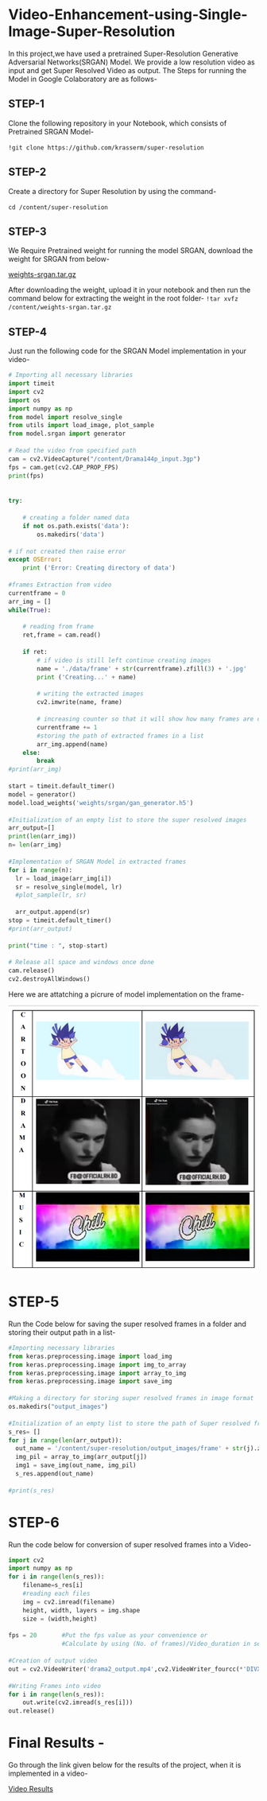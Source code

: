 # Video-Enhancement-using-Single-Image-Super-Resolution

In this project,we have used a pretrained Super-Resolution Generative Adversarial Networks(SRGAN) Model. We provide a low resolution video as input and get Super Resolved Video as output. The Steps for running the Model in Google Colaboratory are as follows-

## STEP-1
Clone the following repository in your Notebook, which consists of Pretrained SRGAN Model-

``` !git clone https://github.com/krasserm/super-resolution ```

## STEP-2
Create a directory for Super Resolution by using the command-

```cd /content/super-resolution```

## STEP-3
We Require Pretrained weight for running the model SRGAN, download the weight for SRGAN from below-

[weights-srgan.tar.gz](https://drive.google.com/file/d/1ZKpQvtxLKKq2fM1gKtl085pgHSgSQSBw/view?usp=sharing)

After downloading the weight, upload it in your notebook and then run the command below for extracting the weight in the root folder-
```!tar xvfz /content/weights-srgan.tar.gz```


## STEP-4
Just run the following code for the SRGAN Model implementation in your video-

```python
# Importing all necessary libraries 
import timeit
import cv2 
import os
import numpy as np
from model import resolve_single
from utils import load_image, plot_sample
from model.srgan import generator

# Read the video from specified path 
cam = cv2.VideoCapture("/content/Drama144p_input.3gp") 
fps = cam.get(cv2.CAP_PROP_FPS)
print(fps)


try:
      
    # creating a folder named data 
    if not os.path.exists('data'): 
        os.makedirs('data') 
  
# if not created then raise error 
except OSError:
    print ('Error: Creating directory of data') 
  
#frames Extraction from video 
currentframe = 0
arr_img = []
while(True): 
      
    # reading from frame 
    ret,frame = cam.read() 
  
    if ret: 
        # if video is still left continue creating images 
        name = './data/frame' + str(currentframe).zfill(3) + '.jpg'
        print ('Creating...' + name) 
  
        # writing the extracted images 
        cv2.imwrite(name, frame) 
  
        # increasing counter so that it will show how many frames are created 
        currentframe += 1
        #storing the path of extracted frames in a list
        arr_img.append(name)
    else: 
        break
#print(arr_img)

start = timeit.default_timer()
model = generator()
model.load_weights('weights/srgan/gan_generator.h5')

#Initialization of an empty list to store the super resolved images
arr_output=[]
print(len(arr_img))
n= len(arr_img)

#Implementation of SRGAN Model in extracted frames
for i in range(n):
  lr = load_image(arr_img[i])
  sr = resolve_single(model, lr)
  #plot_sample(lr, sr)
  
  arr_output.append(sr)
stop = timeit.default_timer()
#print(arr_output)

print("time : ", stop-start)

# Release all space and windows once done 
cam.release() 
cv2.destroyAllWindows()
```

Here we are attatching a picrure of model implementation on the frame-

![Results](Results/Results.png)

# STEP-5
Run the Code below for saving the super resolved frames in a folder and storing their output path in a list-

```python
#Importing necessary libraries
from keras.preprocessing.image import load_img
from keras.preprocessing.image import img_to_array
from keras.preprocessing.image import array_to_img
from keras.preprocessing.image import save_img

#Making a directory for storing super resolved frames in image format
os.makedirs("output_images")

#Initialization of an empty list to store the path of Super resolved frames
s_res= []
for j in range(len(arr_output)):
  out_name = '/content/super-resolution/output_images/frame' + str(j).zfill(3) + '.jpg'
  img_pil = array_to_img(arr_output[j])
  img1 = save_img(out_name, img_pil)
  s_res.append(out_name)
  
#print(s_res)
```

# STEP-6
Run the code below for conversion of super resolved frames into a Video-

```python
import cv2
import numpy as np
for i in range(len(s_res)):
    filename=s_res[i]
    #reading each files
    img = cv2.imread(filename)
    height, width, layers = img.shape
    size = (width,height)

fps = 20       #Put the fps value as your convenience or 
               #Calculate by using (No. of frames)/Video_duration in seconds  

#Creation of output video               
out = cv2.VideoWriter('drama2_output.mp4',cv2.VideoWriter_fourcc(*'DIVX'), fps , size)

#Writing Frames into video
for i in range(len(s_res)):
    out.write(cv2.imread(s_res[i]))
out.release()
```

# Final Results - 
Go through the link given below for the results of the project, when it is implemented in a video-

[Video Results](https://drive.google.com/drive/folders/1NiyJCLsB_-pAmFJNF97QhZiho7zPLMCw?usp=sharing)


